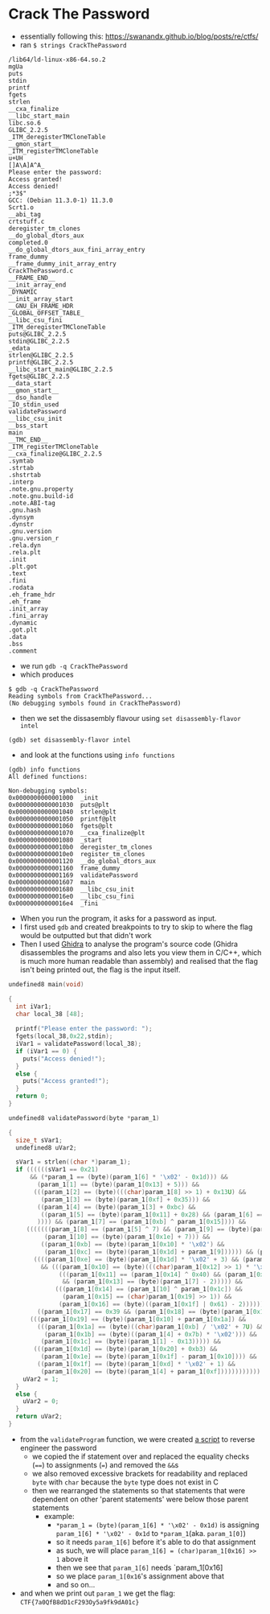 # Crack The Password

-   essentially following this: https://swanandx.github.io/blog/posts/re/ctfs/
-   ran `$ strings CrackThePassword`

```
/lib64/ld-linux-x86-64.so.2
mgUa
puts
stdin
printf
fgets
strlen
__cxa_finalize
__libc_start_main
libc.so.6
GLIBC_2.2.5
_ITM_deregisterTMCloneTable
__gmon_start__
_ITM_registerTMCloneTable
u+UH
[]A\A]A^A_
Please enter the password:
Access granted!
Access denied!
;*3$"
GCC: (Debian 11.3.0-1) 11.3.0
Scrt1.o
__abi_tag
crtstuff.c
deregister_tm_clones
__do_global_dtors_aux
completed.0
__do_global_dtors_aux_fini_array_entry
frame_dummy
__frame_dummy_init_array_entry
CrackThePassword.c
__FRAME_END__
__init_array_end
_DYNAMIC
__init_array_start
__GNU_EH_FRAME_HDR
_GLOBAL_OFFSET_TABLE_
__libc_csu_fini
_ITM_deregisterTMCloneTable
puts@GLIBC_2.2.5
stdin@GLIBC_2.2.5
_edata
strlen@GLIBC_2.2.5
printf@GLIBC_2.2.5
__libc_start_main@GLIBC_2.2.5
fgets@GLIBC_2.2.5
__data_start
__gmon_start__
__dso_handle
_IO_stdin_used
validatePassword
__libc_csu_init
__bss_start
main
__TMC_END__
_ITM_registerTMCloneTable
__cxa_finalize@GLIBC_2.2.5
.symtab
.strtab
.shstrtab
.interp
.note.gnu.property
.note.gnu.build-id
.note.ABI-tag
.gnu.hash
.dynsym
.dynstr
.gnu.version
.gnu.version_r
.rela.dyn
.rela.plt
.init
.plt.got
.text
.fini
.rodata
.eh_frame_hdr
.eh_frame
.init_array
.fini_array
.dynamic
.got.plt
.data
.bss
.comment
```

-   we run `gdb -q CrackThePassword`
-   which produces

```
$ gdb -q CrackThePassword
Reading symbols from CrackThePassword...
(No debugging symbols found in CrackThePassword)
```

-   then we set the dissasembly flavour using `set disassembly-flavor intel`

```
(gdb) set disassembly-flavor intel
```

-   and look at the functions using `info functions`

```shell
(gdb) info functions
All defined functions:

Non-debugging symbols:
0x0000000000001000  _init
0x0000000000001030  puts@plt
0x0000000000001040  strlen@plt
0x0000000000001050  printf@plt
0x0000000000001060  fgets@plt
0x0000000000001070  __cxa_finalize@plt
0x0000000000001080  _start
0x00000000000010b0  deregister_tm_clones
0x00000000000010e0  register_tm_clones
0x0000000000001120  __do_global_dtors_aux
0x0000000000001160  frame_dummy
0x0000000000001169  validatePassword
0x0000000000001607  main
0x0000000000001680  __libc_csu_init
0x00000000000016e0  __libc_csu_fini
0x00000000000016e4  _fini
```

-   When you run the program, it asks for a password as input.
-   I first used `gdb` and created breakpoints to try to skip to where the flag would be outputted but that didn't work
-   Then I used [Ghidra]() to analyse the program's source code (Ghidra disassembles the programs and also lets you view them in C/C++, which is much more human readable than assembly) and realised that the flag isn't being printed out, the flag is the input itself.

```c
undefined8 main(void)

{
  int iVar1;
  char local_38 [48];
  
  printf("Please enter the password: ");
  fgets(local_38,0x22,stdin);
  iVar1 = validatePassword(local_38);
  if (iVar1 == 0) {
    puts("Access denied!");
  }
  else {
    puts("Access granted!");
  }
  return 0;
}
```

```c
undefined8 validatePassword(byte *param_1)

{
  size_t sVar1;
  undefined8 uVar2;

  sVar1 = strlen((char *)param_1);
  if ((((((sVar1 == 0x21)
      && (*param_1 == (byte)(param_1[6] * '\x02' - 0x1d))) &&
        (param_1[1] == (byte)(param_1[0x13] + 5))) &&
       (((param_1[2] == (byte)(((char)param_1[8] >> 1) + 0x13U) &&
         (param_1[3] == (byte)(param_1[0xf] + 0x35))) &&
        ((param_1[4] == (byte)(param_1[3] + 0xbc) &&
         ((param_1[5] == (byte)(param_1[0x11] + 0x28) && (param_1[6] == (char)param_1[0x16] >> 1))))
        )))) && (param_1[7] == (param_1[0xb] ^ param_1[0x15]))) &&
     (((((((param_1[8] == (param_1[5] ^ 7) && (param_1[9] == (byte)(param_1[0xe] - 0x21))) &&
          (param_1[10] == (byte)(param_1[0x1e] + 7))) &&
         ((param_1[0xb] == (byte)(param_1[0x10] * '\x02') &&
          (param_1[0xc] == (byte)(param_1[0x1d] + param_1[9]))))) && (param_1[0xd] == 0x31)) &&
       ((((param_1[0xe] == (byte)(param_1[0x1d] * '\x02' + 3) && (param_1[0xf] == (*param_1 ^ 5)))
         && (((param_1[0x10] == (byte)(((char)param_1[0x12] >> 1) * '\x02') &&
              (((param_1[0x11] == (param_1[0x14] ^ 0x40) && (param_1[0x12] == (param_1[0x17] ^ 10)))
               && (param_1[0x13] == (byte)(param_1[7] - 2))))) &&
             (((param_1[0x14] == (param_1[10] ^ param_1[0x1c]) &&
               (param_1[0x15] == (char)param_1[0x19] >> 1)) &&
              (param_1[0x16] == (byte)((param_1[0x1f] | 0x61) - 2))))))) &&
        ((param_1[0x17] == 0x39 && (param_1[0x18] == (byte)(param_1[0x12] * '\x02'))))))) &&
      (((param_1[0x19] == (byte)(param_1[0x10] + param_1[0x1a]) &&
        (((param_1[0x1a] == (byte)((char)param_1[0xb] / '\x02' + 7U) &&
          (param_1[0x1b] == (byte)((param_1[4] + 0x7b) * '\x02'))) &&
         (param_1[0x1c] == (byte)(param_1[1] - 0x13))))) &&
       (((param_1[0x1d] == (byte)(param_1[0x20] + 0xb3) &&
         (param_1[0x1e] == (byte)(param_1[0x1f] - param_1[0x10]))) &&
        ((param_1[0x1f] == (byte)(param_1[0xd] * '\x02' + 1) &&
         (param_1[0x20] == (byte)(param_1[4] + param_1[0xf]))))))))))) {
    uVar2 = 1;
  }
  else {
    uVar2 = 0;
  }
  return uVar2;
}
```
* from the `validateProgram` function, we were created [a script](crack_the_password.c) to reverse engineer the password
  * we copied the if statement over and replaced the equality checks (`==`) to assignments (`=`) and removed the `&&`s
  * we also removed excessive brackets for readability and replaced `byte` with `char` because the `byte` type does not exist in C
  * then we rearranged the statements so that statements that were dependent on other 'parent statements' were below those parent statements
    * example:
      * `*param_1 = (byte)(param_1[6] * '\x02' - 0x1d)` is assigning `param_1[6] * '\x02' - 0x1d` to `*param_1`(aka. `param_1[0]`)
      * so it needs `param_1[6]` before it's able to do that assignment
      * as such, we will place `param_1[6] = (char)param_1[0x16] >> 1` above it
      * then we see that `param_1[6]` needs `param_1[0x16]
      * so we place `param_1[0x16`'s assignment above that
      * and so on...
* and when we print out `param_1` we get the flag: `CTF{7a0QfB8dD1cF293Oy5a9fk9dA01c}`